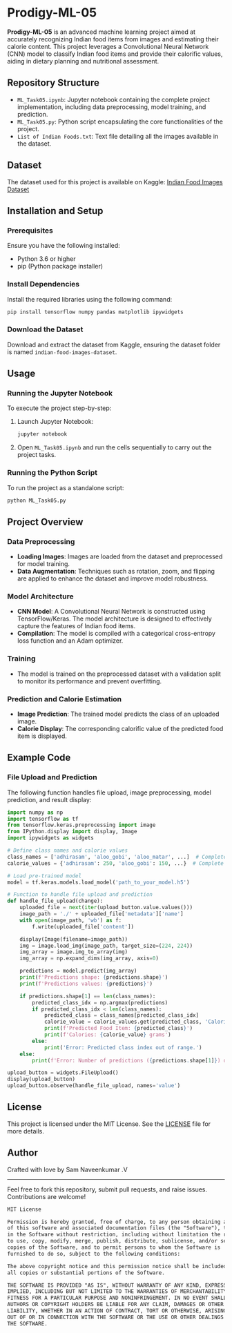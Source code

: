 # Prodigy-ML-05

**Prodigy-ML-05** is an advanced machine learning project aimed at accurately recognizing Indian food items from images and estimating their calorie content. This project leverages a Convolutional Neural Network (CNN) model to classify Indian food items and provide their calorific values, aiding in dietary planning and nutritional assessment.

## Repository Structure

- `ML_Task05.ipynb`: Jupyter notebook containing the complete project implementation, including data preprocessing, model training, and prediction.
- `ML_Task05.py`: Python script encapsulating the core functionalities of the project.
- `List of Indian Foods.txt`: Text file detailing all the images available in the dataset.

## Dataset

The dataset used for this project is available on Kaggle: [Indian Food Images Dataset](https://www.kaggle.com/datasets/iamsouravbanerjee/indian-food-images-dataset)

## Installation and Setup

### Prerequisites

Ensure you have the following installed:
- Python 3.6 or higher
- pip (Python package installer)

### Install Dependencies

Install the required libraries using the following command:

```bash
pip install tensorflow numpy pandas matplotlib ipywidgets
```

### Download the Dataset

Download and extract the dataset from Kaggle, ensuring the dataset folder is named `indian-food-images-dataset`.

## Usage

### Running the Jupyter Notebook

To execute the project step-by-step:

1. Launch Jupyter Notebook:
    ```bash
    jupyter notebook
    ```
2. Open `ML_Task05.ipynb` and run the cells sequentially to carry out the project tasks.

### Running the Python Script

To run the project as a standalone script:

```bash
python ML_Task05.py
```

## Project Overview

### Data Preprocessing

- **Loading Images**: Images are loaded from the dataset and preprocessed for model training.
- **Data Augmentation**: Techniques such as rotation, zoom, and flipping are applied to enhance the dataset and improve model robustness.

### Model Architecture

- **CNN Model**: A Convolutional Neural Network is constructed using TensorFlow/Keras. The model architecture is designed to effectively capture the features of Indian food items.
- **Compilation**: The model is compiled with a categorical cross-entropy loss function and an Adam optimizer.

### Training

- The model is trained on the preprocessed dataset with a validation split to monitor its performance and prevent overfitting.

### Prediction and Calorie Estimation

- **Image Prediction**: The trained model predicts the class of an uploaded image.
- **Calorie Display**: The corresponding calorific value of the predicted food item is displayed.

## Example Code

### File Upload and Prediction

The following function handles file upload, image preprocessing, model prediction, and result display:

```python
import numpy as np
import tensorflow as tf
from tensorflow.keras.preprocessing import image
from IPython.display import display, Image
import ipywidgets as widgets

# Define class names and calorie values
class_names = ['adhirasam', 'aloo_gobi', 'aloo_matar', ...]  # Complete list of class names
calorie_values = {'adhirasam': 250, 'aloo_gobi': 150, ...}  # Complete list of calorie values

# Load pre-trained model
model = tf.keras.models.load_model('path_to_your_model.h5')

# Function to handle file upload and prediction
def handle_file_upload(change):
    uploaded_file = next(iter(upload_button.value.values()))
    image_path = './' + uploaded_file['metadata']['name']
    with open(image_path, 'wb') as f:
        f.write(uploaded_file['content'])

    display(Image(filename=image_path))
    img = image.load_img(image_path, target_size=(224, 224))
    img_array = image.img_to_array(img)
    img_array = np.expand_dims(img_array, axis=0)

    predictions = model.predict(img_array)
    print(f'Predictions shape: {predictions.shape}')
    print(f'Predictions values: {predictions}')

    if predictions.shape[1] == len(class_names):
        predicted_class_idx = np.argmax(predictions)
        if predicted_class_idx < len(class_names):
            predicted_class = class_names[predicted_class_idx]
            calorie_value = calorie_values.get(predicted_class, 'Calorie value not found')
            print(f'Predicted Food Item: {predicted_class}')
            print(f'Calories: {calorie_value} grams')
        else:
            print('Error: Predicted class index out of range.')
    else:
        print(f'Error: Number of predictions ({predictions.shape[1]}) does not match number of classes ({len(class_names)}).')

upload_button = widgets.FileUpload()
display(upload_button)
upload_button.observe(handle_file_upload, names='value')
```

## License

This project is licensed under the MIT License. See the [LICENSE](LICENSE) file for more details.

## Author

Crafted with love by Sam Naveenkumar .V

---

Feel free to fork this repository, submit pull requests, and raise issues. Contributions are welcome!

```markdown
MIT License

Permission is hereby granted, free of charge, to any person obtaining a copy
of this software and associated documentation files (the "Software"), to deal
in the Software without restriction, including without limitation the rights
to use, copy, modify, merge, publish, distribute, sublicense, and/or sell
copies of the Software, and to permit persons to whom the Software is
furnished to do so, subject to the following conditions:

The above copyright notice and this permission notice shall be included in
all copies or substantial portions of the Software.

THE SOFTWARE IS PROVIDED "AS IS", WITHOUT WARRANTY OF ANY KIND, EXPRESS OR
IMPLIED, INCLUDING BUT NOT LIMITED TO THE WARRANTIES OF MERCHANTABILITY,
FITNESS FOR A PARTICULAR PURPOSE AND NONINFRINGEMENT. IN NO EVENT SHALL THE
AUTHORS OR COPYRIGHT HOLDERS BE LIABLE FOR ANY CLAIM, DAMAGES OR OTHER
LIABILITY, WHETHER IN AN ACTION OF CONTRACT, TORT OR OTHERWISE, ARISING FROM,
OUT OF OR IN CONNECTION WITH THE SOFTWARE OR THE USE OR OTHER DEALINGS IN
THE SOFTWARE.
```
